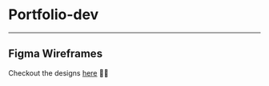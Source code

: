 # Portfolio-dev

---

## Figma Wireframes
Checkout the designs [here](https://www.figma.com/file/bGUPJF99DsqpnQuYJn6NAC/Portfolio) 👊🏽
